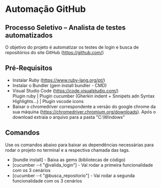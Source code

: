 # Automação GitHub
## Processo Seletivo – Analista de testes automatizados

O objetivo do projeto é automatizar os testes de login e busca de repositórios do site GitHub (https://github.com/)

## Pré-Requisitos
- Instalar Ruby (https://www.ruby-lang.org/pt/)
- Instalar o Bundler (gem install bundler - CMD)
- Visual Studio Code (https://code.visualstudio.com/)  
    Plugin ruby | Plugin cucumber (Gherkin indent + Snnipets adn Syntax Highlights...) | Plugin vscode icons
- Baixar o chromedriver correspondente a versão do google chrome da sua máquina (https://chromedriver.chromium.org/downloads). Após o download extraia o arquivo para a pasta "C:\Windows"

## Comandos
Use os comandos abaixo para baixar as dependências necessárias para rodar o projeto no terminal e a respectiva chamada das tags.

- [bundle install] - Baixa as gems (bibliotecas de código)
- [cucumber --t "@valida_login"] - Vai rodar a primeira funcionalidade com os 3 cenários
- [cucumber --t "@busca_repositorio"] - Vai rodar a segunda funcionalidade com os 3 cenários
